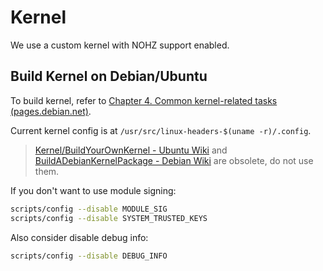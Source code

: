 # Kernel

We use a custom kernel with NOHZ support enabled.

## Build Kernel on Debian/Ubuntu

To build kernel, refer to [Chapter 4. Common kernel-related tasks (pages.debian.net)](https://kernel-team.pages.debian.net/kernel-handbook/ch-common-tasks.html#s-common-official).

Current kernel config is at `/usr/src/linux-headers-$(uname -r)/.config`.

> [Kernel/BuildYourOwnKernel - Ubuntu Wiki](https://wiki.ubuntu.com/Kernel/BuildYourOwnKernel) and [BuildADebianKernelPackage - Debian Wiki](https://wiki.debian.org/BuildADebianKernelPackage) are obsolete, do not use them.

If you don't want to use module signing:

```bash
scripts/config --disable MODULE_SIG
scripts/config --disable SYSTEM_TRUSTED_KEYS
```

Also consider disable debug info:

```bash
scripts/config --disable DEBUG_INFO
```
